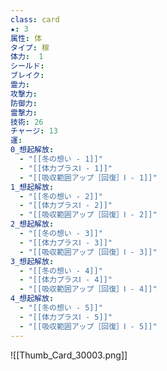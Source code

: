 ```yaml
---
class: card
★: 3
属性: 体
タイプ: 稼
体力:  1
シールド: 
ブレイク: 
霊力: 
攻撃力: 
防御力: 
霊撃力: 
技術: 26
チャージ: 13
運: 
0_想起解放:
  - "[[冬の想い - 1]]"
  - "[[体力プラスⅠ - 1]]"
  - "[[吸収範囲アップ［回復］Ⅰ - 1]]"
1_想起解放:
  - "[[冬の想い - 2]]"
  - "[[体力プラスⅠ - 2]]"
  - "[[吸収範囲アップ［回復］Ⅰ - 2]]"
2_想起解放:
  - "[[冬の想い - 3]]"
  - "[[体力プラスⅠ - 3]]"
  - "[[吸収範囲アップ［回復］Ⅰ - 3]]"
3_想起解放:
  - "[[冬の想い - 4]]"
  - "[[体力プラスⅠ - 4]]"
  - "[[吸収範囲アップ［回復］Ⅰ - 4]]"
4_想起解放:
  - "[[冬の想い - 5]]"
  - "[[体力プラスⅠ - 5]]"
  - "[[吸収範囲アップ［回復］Ⅰ - 5]]"
---
```

![[Thumb_Card_30003.png]]